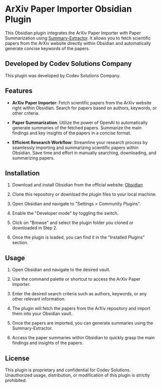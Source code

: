 # ArXiv Paper Importer Obsidian Plugin

This Obsidian plugin integrates the ArXiv Paper Importer with Paper Summarization using [Summary-Extractor](https://github.com/CodeV-ai/Summary-Extractor). It allows you to fetch scientific papers from the ArXiv website directly within Obsidian and automatically generate concise keywords of the papers.

## Developed by Codev Solutions Company

This plugin was developed by Codev Solutions Company.

## Features

- **ArXiv Paper Importer**: Fetch scientific papers from the ArXiv website right within Obsidian. Search for papers based on authors, keywords, or other criteria.

- **Paper Summarization**: Utilize the power of OpenAI to automatically generate summaries of the fetched papers. Summarize the main findings and key insights of the papers in a concise format.

- **Efficient Research Workflow**: Streamline your research process by seamlessly importing and summarizing scientific papers within Obsidian. Save time and effort in manually searching, downloading, and summarizing papers.

## Installation

1. Download and install Obsidian from the official website: [Obsidian](https://obsidian.md/)

2. Clone this repository or download the plugin files to your local machine.

3. Open Obsidian and navigate to "Settings > Community Plugins".

4. Enable the "Developer mode" by toggling the switch.

5. Click on "Browse" and select the plugin folder you cloned or downloaded in Step 2.

6. Once the plugin is loaded, you can find it in the "Installed Plugins" section.

## Usage

1. Open Obsidian and navigate to the desired vault.

2. Use the command palette or shortcut to access the ArXiv Paper Importer.

3. Enter the desired search criteria such as authors, keywords, or any other relevant information.

4. The plugin will fetch the papers from the ArXiv repository and import them into your Obsidian vault.

5. Once the papers are imported, you can generate summaries using the Summary-Extractor.

6. Access the paper summaries within Obsidian to quickly grasp the main findings and insights of the papers.


## License

This plugin is proprietary and confidential for Codev Solutions. Unauthorized usage, distribution, or modification of this plugin is strictly prohibited.


